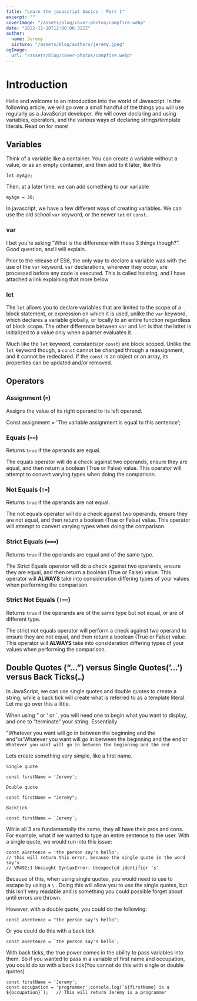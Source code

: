 ```yaml
---
title: "Learn the javascript basics - Part 1"
excerpt: ""
coverImage: "/assets/blog/cover-photos/campfire.webp"
date: "2022-11-10T12:00:00.322Z"
author:
  name: Jeremy
  picture: "/assets/blog/authors/jeremy.jpeg"
ogImage:
  url: "/assets/blog/cover-photos/campfire.webp"
---
```


# Introduction

Hello and welcome to an introduction into the world of Javascript. In the following article, we will go over a small handful of the things you will use regularly as a JavaScript developer. We will cover declaring and using variables, operators, and the various ways of declaring strings/template literals. Read on for more!

## **Variables**

Think of a variable like a container. You can create a variable without a value, or as an empty container, and then add to it later, like this

```
let myAge;
```

Then, at a later time, we can add something to our variable

```
myAge = 36;
```

In javascript, we have a few different ways of creating variables. We can use the old school `var` keyword, or the newer `let` or `const`.

### **var**

I bet you’re asking “What is the difference with these 3 things though?”. Good question, and I will explain.

Prior to the release of ES6, the only way to declare a variable was with the use of the `var` keyword. `var` declarations, wherever they occur, are processed before any code is executed. This is called hoisting, and I have attached a link explaining that more below

### **let**

The `let` allows you to declare variables that are limited to the scope of a block statement, or expression on which it is used, unlike the `var` keyword, which declares a variable globally, or locally to an entire function regardless of block scope. The other difference between `var` and `let` is that the latter is initialized to a value only when a parser evaluates it.

Much like the `let` keyword, constants(or `const`) are block scoped. Unlike the `let` keyword though, a `const` cannot be changed through a reassignment, and it cannot be redeclared. If the `const` is an object or an array, its properties can be updated and/or removed.

## **Operators**

### **Assignment** (`=`)

Assigns the value of its right operand to its left operand.

Const assignment = 'The variable assignment is equal to this sentence';

### **Equals (**`==`)

Returns `true` if the operands are equal.

The equals operator will do a check against two operands, ensure they are equal, and then return a boolean (True or False) value. This operator will attempt to convert varying types when doing the comparison.

### **Not Equals (**`!=`)

Returns `true` if the operands are not equal.

The not equals operator will do a check against two operands, ensure they are not equal, and then return a boolean (True or False) value. This operator will attempt to convert varying types when doing the comparison.

### **Strict Equals** (`===`)

Returns `true` if the operands are equal and of the same type.

The Strict Equals operator will do a check against two operands, ensure they are equal, and then return a boolean (True or False) value. This operator will **ALWAYS** take into consideration differing types of your values when performing the comparison.

### **Strict Not Equals (**`!==`)

Returns `true` if the operands are of the same type but not equal, or are of different type.

The strict not equals operator will perform a check against two operand to ensure they are not equal, and then return a boolean (True or False) value. This operator will **ALWAYS** take into consideration differing types of your values when performing the comparison.

## Double Quotes (“…”) versus Single Quotes(’…’) versus Back Ticks(`…`)

In JavaScript, we can use single quotes and double quotes to create a string, while a back tick will create what is referred to as a template literal. Let me go over this a little.

When using “ or ‘ or `, you will need one to begin what you want to display, and one to “terminate” your string. Essentially

"Whatever you want will go in between the beginning and the end"or’Whatever you want will go in between the beginning and the end’or `Whatever you want will go in between the beginning and the end`

Lets create something very simple, like a first name.

```
Single quote

const firstName = 'Jeremy';

Double quote

const firstName = "Jeremy";

Backtick

const firstName = `Jeremy`;
```

While all 3 are fundamentally the same, they all have their pros and cons. For example, what if we wanted to type an entire sentence to the user. With a single quote, we would run into this issue:

```
const aSentence = 'the person say's hello';
// this will return this error, because the single quote in the word say's
// VM492:1 Uncaught SyntaxError: Unexpected identifier 's'
```

Because of this, when using single quotes, you would need to use to escape by using a `\` . Doing this will allow you to use the single quotes, but this isn’t very readable and is something you could possible forget about until errors are thrown.

However, with a double quote, you could do the following:

`const aSentence = "the person say's hello";`

Or you could do this with a back tick

`` const aSentence = `the person say's hello`; ``

With back ticks, the true power comes in the ability to pass variables into them. So if you wanted to pass in a variable of first name and occupation, you could do so with a back tick(You cannot do this with single or double quotes)

```
const firstName = 'Jeremy';
const occupation = 'programmer';console.log(`${firstName} is a ${occupation}`);   // This will return Jeremy is a programmer
```
